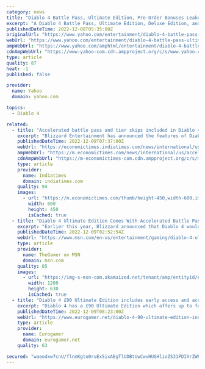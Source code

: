 ```yaml
---
category: news
title: "Diablo 4 Battle Pass, Ultimate Edition, Pre-Order Bonuses Leaked"
excerpt: "A Diablo 4 Battle Pass, Ultimate Edition, Deluxe Edition, and pre-order bonuses have all been leaked ahead of The Game Awards tonight. There will also be more open betas, and an early access period, ..."
publishedDateTime: 2022-12-08T05:35:00Z
originalUrl: "https://www.yahoo.com/entertainment/diablo-4-battle-pass-ultimate-133541557.html"
webUrl: "https://www.yahoo.com/entertainment/diablo-4-battle-pass-ultimate-133541557.html"
ampWebUrl: "https://www.yahoo.com/amphtml/entertainment/diablo-4-battle-pass-ultimate-133541557.html"
cdnAmpWebUrl: "https://www-yahoo-com.cdn.ampproject.org/c/s/www.yahoo.com/amphtml/entertainment/diablo-4-battle-pass-ultimate-133541557.html"
type: article
quality: 87
heat: -1
published: false

provider:
  name: Yahoo
  domain: yahoo.com

topics:
  - Diablo 4

related:
  - title: "Accelerated battle pass and tier skips included in Diablo 4 ultimate edition, announces Blizzard"
    excerpt: "Blizzard Entertainment has announced the features of Diablo 4. Gamers can access the game four days earlier at $89.99."
    publishedDateTime: 2022-12-09T07:37:00Z
    webUrl: "https://economictimes.indiatimes.com/news/international/us/accelerated-battle-pass-and-tier-skips-included-in-diablo-4-ultimate-edition-announces-blizzard/articleshow/96116778.cms"
    ampWebUrl: "https://m.economictimes.com/news/international/us/accelerated-battle-pass-and-tier-skips-included-in-diablo-4-ultimate-edition-announces-blizzard/amp_articleshow/96116778.cms"
    cdnAmpWebUrl: "https://m-economictimes-com.cdn.ampproject.org/c/s/m.economictimes.com/news/international/us/accelerated-battle-pass-and-tier-skips-included-in-diablo-4-ultimate-edition-announces-blizzard/amp_articleshow/96116778.cms"
    type: article
    provider:
      name: Indiatimes
      domain: indiatimes.com
    quality: 94
    images:
      - url: "https://m.economictimes.com/thumb/height-450,width-600,imgsize-7328,msid-96116779/accelerated-battle-pass-and-tier-skips-included-in-diablo-4-ultimate-edition-announces-blizzard.jpg"
        width: 600
        height: 450
        isCached: true
  - title: "Diablo 4 Ultimate Edition Comes With Accelerated Battle Pass And Tier Skips"
    excerpt: "Earlier this year, Blizzard announced that Diablo 4 would be adopting a more modern live-service approach by implementing battle passes. It claimed that these, along with paid comsetics and live ..."
    publishedDateTime: 2022-12-09T02:52:54Z
    webUrl: "https://www.msn.com/en-us/entertainment/gaming/diablo-4-ultimate-edition-comes-with-accelerated-battle-pass-and-tier-skips/ar-AA155izq"
    type: article
    provider:
      name: TheGamer on MSN
      domain: msn.com
    quality: 85
    images:
      - url: "https://img-s-msn-com.akamaized.net/tenant/amp/entityid/AA155dJK.img?h=630&w=1200&m=6&q=60&o=t&l=f&f=jpg"
        width: 1200
        height: 630
        isCached: true
  - title: "Diablo 4 £90 Ultimate Edition includes early access and accelerated battle pass"
    excerpt: "Diablo 4 has a £90 Ultimate Edition which offers up to four days early access to the game, and includes an \"accelerated\" seasonal battle pass unlock with the ability to skip 20 tiers. The Deluxe ..."
    publishedDateTime: 2022-12-09T08:23:00Z
    webUrl: "https://www.eurogamer.net/diablo-4-90-ultimate-edition-includes-early-access-and-accelerated-battle-pass"
    type: article
    provider:
      name: Eurogamer
      domain: eurogamer.net
    quality: 63

secured: "waeodxw7cnU/flnmKgto0ruExSixAEgTlUDBtUwCwvHUGHlioZS31PDIXrZWBZUBrsJz4ZBT8JTCJWw1o48vt05d6aiZ2p4Cc55MdKQuLtR2jjZ9ohbCgV1Mg6dVPjxw6zWVE7JznCxxuuwSPQbdFOevGkFkkRudkdW2fwXjew/9OpSJ4+YNa290JoPe/QxNQKNnh+qFezKq/y+ZKlITpSJpBI+7juwXkcA3Wq2javwln5FUKHCCQgFa26yNvkIOn4fQglxuuUD5UZnpcCQBaHDcALrIMn+8cbPPsTvEZ8v4SDYMBJSsTNVAbBSWqixDEpuTIs26dHTvynJbOg4Z+DiQWiGr4LtXlJDA8OGM/tQ=;/eQ8iDFapLLrvNhZCbzyOQ=="
---
```


